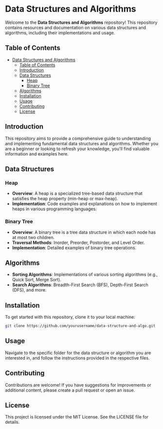 # Data Structures and Algorithms

Welcome to the **Data Structures and Algorithms** repository! This repository contains resources and documentation on various data structures and algorithms, including their implementations and usage.

## Table of Contents

- [Data Structures and Algorithms](#data-structures-and-algorithms)
  - [Table of Contents](#table-of-contents)
  - [Introduction](#introduction)
  - [Data Structures](#data-structures)
    - [Heap](#heap)
    - [Binary Tree](#binary-tree)
  - [Algorithms](#algorithms)
  - [Installation](#installation)
  - [Usage](#usage)
  - [Contributing](#contributing)
  - [License](#license)

## Introduction

This repository aims to provide a comprehensive guide to understanding and implementing fundamental data structures and algorithms. Whether you are a beginner or looking to refresh your knowledge, you'll find valuable information and examples here.

## Data Structures

### Heap

- **Overview**: A heap is a specialized tree-based data structure that satisfies the heap property (min-heap or max-heap).
- **Implementation**: Code examples and explanations on how to implement heaps in various programming languages.

### Binary Tree

- **Overview**: A binary tree is a tree data structure in which each node has at most two children.
- **Traversal Methods**: Inorder, Preorder, Postorder, and Level Order.
- **Implementation**: Detailed examples of binary tree operations.

## Algorithms

- **Sorting Algorithms**: Implementations of various sorting algorithms (e.g., Quick Sort, Merge Sort).
- **Search Algorithms**: Breadth-First Search (BFS), Depth-First Search (DFS), and more.

## Installation

To get started with this repository, clone it to your local machine:

```bash
git clone https://github.com/yourusername/data-structure-and-algo.git
```

## Usage

Navigate to the specific folder for the data structure or algorithm you are interested in, and follow the instructions provided in the respective files.

## Contributing

Contributions are welcome! If you have suggestions for improvements or additional content, please create a pull request or open an issue.

## License

This project is licensed under the MIT License. See the LICENSE file for details.
